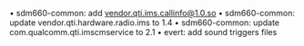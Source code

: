 • sdm660-common: add vendor.qti.ims.callinfo@1.0.so
• sdm660-common: update vendor.qti.hardware.radio.ims to 1.4
• sdm660-common: update com.qualcomm.qti.imscmservice to 2.1
• evert: add sound triggers files
